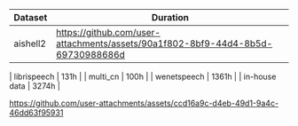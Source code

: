 | Dataset          | Duration          |
|---------------|---------------|
| aishell2 |    https://github.com/user-attachments/assets/90a1f802-8bf9-44d4-8b5d-69730988686d       |

| librispeech | 131h      |
| multi_cn | 100h          |
| wenetspeech  | 1361h     |
| in-house data | 3274h  |


https://github.com/user-attachments/assets/ccd16a9c-d4eb-49d1-9a4c-46dd63f95931

